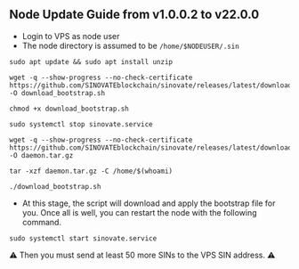 ## Node Update Guide from v1.0.0.2 to v22.0.0


- Login to VPS as node user
- The node directory is assumed to be `/home/$NODEUSER/.sin`

```
sudo apt update && sudo apt install unzip
```

```
wget -q --show-progress --no-check-certificate https://github.com/SINOVATEblockchain/sinovate/releases/latest/download/download_bootstrap.sh -O download_bootstrap.sh
```
```
chmod +x download_bootstrap.sh
```
```
sudo systemctl stop sinovate.service
```
```
wget -q --show-progress --no-check-certificate https://github.com/SINOVATEblockchain/sinovate/releases/latest/download/daemon.tar.gz -O daemon.tar.gz
```
```
tar -xzf daemon.tar.gz -C /home/$(whoami)
```
```
./download_bootstrap.sh
```
- At this stage, the script will download and apply the bootstrap file for you. Once all is well, you can restart the node with the following command.

```
sudo systemctl start sinovate.service
```
:warning: Then you must send at least 50 more SINs to the VPS SIN address. :warning:
